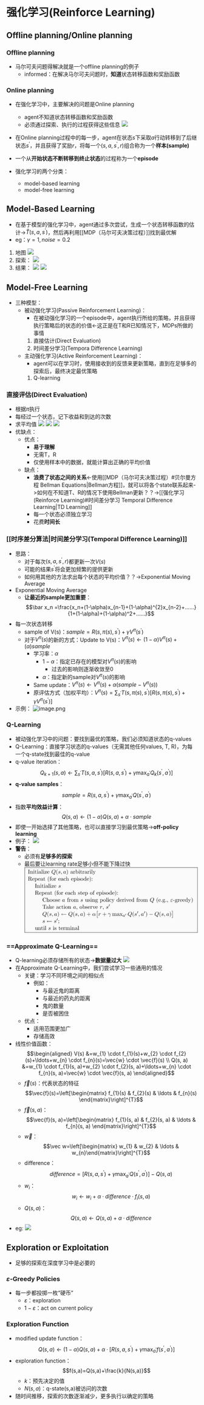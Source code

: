 # 强化学习(Reinforce Learning)
## Offline planning/Online planning
### Offline planning
- 马尔可夫问题得解决就是一个offline planning的例子
	- informed：在解决马尔可夫问题时，**知道**状态转移函数和奖励函数
### Online planning
- 在强化学习中，主要解决的问题是Online planning
	- agent不知道状态转移函数和奖励函数
	- 必须通过探索、执行的过程获得这些信息
![](https://s2.loli.net/2022/07/29/QiEYCXjqRbGp7oU.png)
- 在Online planning过程中的每一步，agent在状态$s$下采取$a$行动转移到了后继状态$s^\prime$，并且获得了奖励$r$，将每一个$(s,a,s^\prime,r)$组合称为一个**样本(sample)**
- 一个从**开始状态不断转移到终止状态**的过程称为一个**episode**

- 强化学习的两个分类：
	- model-based learning
	- model-free learning

## Model-Based Learning
- 在基于模型的强化学习中，agent通过多次尝试，生成一个状态转移函数的估计->$\hat T(s,a,s^\prime)$，然后再利用[[MDP（马尔可夫决策过程）]]找到最优解
- eg：$\gamma=1, noise = 0.2$
1. 地图
![](https://s2.loli.net/2022/07/30/DGe21ixdu8UyqPR.png)
2. 探索：
![](https://s2.loli.net/2022/07/30/GKux2nmyg57S9qL.png)
3. 结果：
![](https://s2.loli.net/2022/07/30/S5sKb43RJcMxaCp.png)
![](https://s2.loli.net/2022/07/30/NIZ69i4anOq2vTj.png)
## Model-Free Learning
- 三种模型：
	- 被动强化学习(Passive Reinforcement Learning)：
		- 在被动强化学习的一个episode中，agent执行所给的策略，并且获得执行策略后的状态的价值<-这正是在T和R已知情况下，MDPs所做的事情
		1. 直接估计(Direct Evaluation)
		2. 时间差分学习(Tempora Difference Learning)
	- 主动强化学习(Active Reinforcement Learning)：
		- agent可以在学习时，使用接收到的反馈来更新策略，直到在足够多的探索后，最终决定最优策略
		1. Q-learning
### 直接评估(Direct Evaluation)
- 根据$\pi$执行
- 每经过一个状态，记下收益和到达的次数
- 求平均值
![](https://s2.loli.net/2022/07/30/iTSlPLFMyVK1UAH.png)
![](https://s2.loli.net/2022/07/30/54kLruYij3eTwzt.png)
![](https://s2.loli.net/2022/07/30/x4l2XdEMWTO1yDb.png)
- 优缺点：
	- 优点：
		- **易于理解**
		- 无需T，R
		- 仅使用样本中的数据，就能计算出正确的平均价值
	- 缺点：
		- **浪费了状态之间的关系**<-使用[[MDP（马尔可夫决策过程）#贝尔曼方程 Bellman Equations|Bellman方程]]，就可以将各个state联系起来->如何在不知道T、R的情况下使用Bellman更新？？->[[强化学习(Reinforce Learning)#时间差分学习 Temporal Difference Learning|TD Learning]]
		- 每一个状态必须独立学习
		- 花费**时间长**
### [[时序差分算法|时间差分学习(Temporal Difference Learning)]]
- 思路：
	- 对于每次$(s,a,s^\prime,r)$都更新一次$V(s)$
	- 可能的结果$s^\prime$将会更加频繁的提供更新
	- 如何用其他的方法求出每个状态的平均价值？？->Exponential Moving Average
- Exponential Moving Average
	- **让最近的sample更加重要**：
$$\bar x_n =\frac{x_n+(1-\alpha)x_{n-1}+(1-\alpha)^{2}x_{n-2}+……}{1+(1-\alpha)+(1-\alpha)^2+……}$$
- 每一次状态转移
	- sample of V(s)：$sample=R(s,\pi(s),s^\prime)+\gamma V^\pi(s^\prime)$
	- 对于$V^\pi(s)$的新的方式：Update to V(s)：$V^\pi(s)\leftarrow(1-\alpha)V^\pi(s)+(\alpha)sample$ 
		- 学习率：$\alpha$
			- $1-\alpha$：指定已存在的模型对$V^\pi(s)$的影响
				- 过去的影响则逐渐收敛至0
			- $\alpha$：指定新的sample对$V^\pi(s)$的影响
		- Same update：$V^\pi(s)\leftarrow V^\pi(s)+\alpha(sample-V^\pi(s))$
		- 原评估方式（加权平均）：$V^\pi(s)=\sum_{s^\prime}T(s,\pi(s),s^\prime)[R(s,\pi(s),s^\prime)+\gamma V^\pi(s^\prime)]$
- 示例：
![image.png](https://s2.loli.net/2022/07/31/JnptsXTAghKEaxM.png)
### Q-Learning
- 被动强化学习中的问题：要找到最优的策略，我们必须知道状态的q-values
- Q-Learning：直接学习状态的q-values（无需其他任何values, T, R)，为每一个q-state找到最佳的q-value
- q-value iteration：$$Q_{k+1}(s,a)\leftarrow\sum_{s^\prime}T(s,a,s^\prime)[R(s,a,s^\prime)+\gamma\max_{a^\prime}Q_k(s^\prime,a^\prime)]$$
- **q-value samples**：$$sample=R(s,a,s^\prime)+\gamma\max_{a^\prime}Q(s^\prime,a^\prime)$$
- 指数**平均效益计算**：$$Q(s,a)\leftarrow(1-\alpha)Q(s,a)+\alpha·sample$$
- 即使一开始选择了其他策略，也可以直接学习到最优策略->**off-policy learning**
- 例子：
![](https://s2.loli.net/2022/07/31/JOzi5KNyPbL2csa.png)
- **警告**：
	- 必须有**足够多的探索**
	- 最后要让learning rate足够小但不能下降过快
![](https://raw.githubusercontent.com/alwaysmissin/picgo/main/20220903212124.png)


### ==Approximate Q-Learning==
- Q-learning必须存储所有的状态->**数据量过大**
![](https://s2.loli.net/2022/07/31/zEXYnkor6eVvqu1.png)
- 在Approximate Q-Learning中，我们尝试学习一些通用的情况
	- 关键：学习不同环境之间的相似点
		- 例如：
			- 与最近鬼的距离
			- 与最近的药丸的距离
			- 鬼的数量
			- 是否被困住
	- 优点：
		- 适用范围更加广
		- 存储高效
- 线性价值函数：$$\begin{aligned}
V(s) &=w_{1} \cdot f_{1}(s)+w_{2} \cdot f_{2}(s)+\ldots+w_{n} \cdot f_{n}(s)=\vec{w} \cdot \vec{f}(s) \\
Q(s, a) &=w_{1} \cdot f_{1}(s, a)+w_{2} \cdot f_{2}(s, a)+\ldots+w_{n} \cdot f_{n}(s, a)=\vec{w} \cdot \vec{f}(s, a)
\end{aligned}$$
	- $\vec{f}(s)$：代表状态的特征$$\vec{f}(s)=\left[\begin{matrix}
f_{1}(s) & f_{2}(s) & \ldots & f_{n}(s)
\end{matrix}\right]^{T}$$
	- $\vec f(s,a)$：$$\vec{f}(s, a)=\left[\begin{matrix}
f_{1}(s, a) & f_{2}(s, a) & \ldots & f_{n}(s, a)
\end{matrix}\right]^{T}$$
	- $\vec w$：$$\vec w=\left[\begin{matrix}
w_{1} & w_{2} & \ldots & w_{n}\end{matrix}\right]^{T}$$
	- difference：$$difference = [R(s,a,s^\prime)+\gamma\max_{a^\prime}Q(s^\prime,a^\prime)]-Q(s,a)$$
	- $w_i$：$$w_i\leftarrow w_i+\alpha·difference·f_i(s,a)$$
	- $Q(s,a)$：$$Q(s,a)\leftarrow Q(s,a)+\alpha·difference$$
- eg:
![](https://s2.loli.net/2022/07/31/1QOg4V8vj9pFztM.png)

## Exploration or Exploitation
- 足够的探索在深度学习中是必要的
### $ε$-Greedy Policies
- 每一步都投掷一枚“硬币”
	- $ε$：exploration
	- $1-ε$：act on current policy
### Exploration Function
- modified update function：$$Q(s,a)\leftarrow (1-\alpha)Q(s,a)+\alpha·[R(s,a,s^\prime)+\gamma\max_{a^\prime}f(s^\prime,a^\prime)]$$
- exploration function：$$f(s,a)=Q(s,a)+\frac{k}{N(s,a)}$$
	- $k$：预先决定的值
	- $N(s,a)$：q-state(s,a)被访问的次数
- 随时间推移，探索的次数逐渐减少，更多执行以确定的策略
